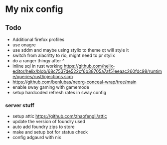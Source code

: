 # My nix config

## Todo

- Additional firefox profiles
- use onagre
- use sddm and maybe using stylix to theme qt will style it
- switch from alacritty to rio, might need to pr stylix
- do a ranger thingy after ^
- inline sql in rust working https://github.com/helix-editor/helix/blob/68c7537de522cf6b38705a7af51eeaac260fdc98/runtime/queries/rust/injections.scm
- https://github.com/benlubas/neorg-conceal-wrap/tree/main
- enable sway gaming with gamemode
- setup hardcoded refresh rates in sway config

### server stuff

- setup attic https://github.com/zhaofengli/attic
- update the version of foundry used
- auto add foundry zips to store
- make and setup bot for status check
- config adgaurd with nix
